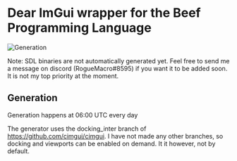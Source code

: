 # Dear ImGui wrapper for the Beef Programming Language 

![Generation](https://github.com/RogueMacro/imgui-beef/workflows/Generation/badge.svg)

Note: SDL binaries are not automatically generated yet. Feel free to send me a message on discord (RogueMacro#8595) if you want it to be added soon. It is not my top priority at the moment.

## Generation

Generation happens at 06:00 UTC every day

The generator uses the docking_inter branch of https://github.com/cimgui/cimgui. I have not made any other branches, so docking and viewports can be enabled on demand. It it however, not by default.
